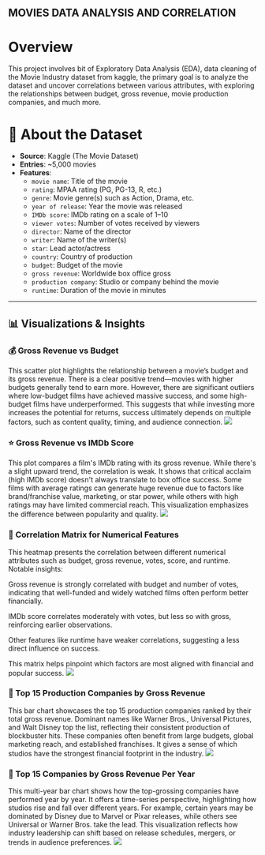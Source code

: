 ## MOVIES DATA ANALYSIS AND CORRELATION

# Overview
This project involves bit of Exploratory Data Analysis (EDA), data cleaning of the Movie Industry dataset from kaggle, the primary goal is to analyze the dataset and uncover correlations between various attributes, with exploring the relationships between budget, gross revenue, movie production companies, and much more.

# 📁 About the Dataset

- **Source**: Kaggle (The Movie Dataset)
- **Entries**: ~5,000 movies
- **Features**:
  - `movie name`: Title of the movie
  - `rating`: MPAA rating (PG, PG-13, R, etc.)
  - `genre`: Movie genre(s) such as Action, Drama, etc.
  - `year of release`: Year the movie was released
  - `IMDb score`: IMDb rating on a scale of 1–10
  - `viewer votes`: Number of votes received by viewers
  - `director`: Name of the director
  - `writer`: Name of the writer(s)
  - `star`: Lead actor/actress
  - `country`: Country of production
  - `budget`: Budget of the movie
  - `gross revenue`: Worldwide box office gross
  - `production company`: Studio or company behind the movie
  - `runtime`: Duration of the movie in minutes

---

## 📊 Visualizations & Insights

### 💰 Gross Revenue vs Budget
This scatter plot highlights the relationship between a movie’s budget and its gross revenue. There is a clear positive trend—movies with higher budgets generally tend to earn more. However, there are significant outliers where low-budget films have achieved massive success, and some high-budget films have underperformed. This suggests that while investing more increases the potential for returns, success ultimately depends on multiple factors, such as content quality, timing, and audience connection.
![](https://i.imgur.com/4ooOd0c.png)

### ⭐ Gross Revenue vs IMDb Score
This plot compares a film's IMDb rating with its gross revenue. While there's a slight upward trend, the correlation is weak. It shows that critical acclaim (high IMDb score) doesn't always translate to box office success. Some films with average ratings can generate huge revenue due to factors like brand/franchise value, marketing, or star power, while others with high ratings may have limited commercial reach. This visualization emphasizes the difference between popularity and quality.
![](https://i.imgur.com/gZvF87k.png)

### 🔗 Correlation Matrix for Numerical Features
This heatmap presents the correlation between different numerical attributes such as budget, gross revenue, votes, score, and runtime. Notable insights:

Gross revenue is strongly correlated with budget and number of votes, indicating that well-funded and widely watched films often perform better financially.

IMDb score correlates moderately with votes, but less so with gross, reinforcing earlier observations.

Other features like runtime have weaker correlations, suggesting a less direct influence on success.

This matrix helps pinpoint which factors are most aligned with financial and popular success.
![](https://i.imgur.com/F8pdckB.png)

### 🏢 Top 15 Production Companies by Gross Revenue  
This bar chart showcases the top 15 production companies ranked by their total gross revenue. Dominant names like Warner Bros., Universal Pictures, and Walt Disney top the list, reflecting their consistent production of blockbuster hits. These companies often benefit from large budgets, global marketing reach, and established franchises. It gives a sense of which studios have the strongest financial footprint in the industry.
![](https://i.imgur.com/DxuDSl4.png)

### 📆 Top 15 Companies by Gross Revenue Per Year
This multi-year bar chart shows how the top-grossing companies have performed year by year. It offers a time-series perspective, highlighting how studios rise and fall over different years. For example, certain years may be dominated by Disney due to Marvel or Pixar releases, while others see Universal or Warner Bros. take the lead. This visualization reflects how industry leadership can shift based on release schedules, mergers, or trends in audience preferences.
![](https://i.imgur.com/Bk6ljkr.png)


